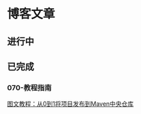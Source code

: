 # 博客文章

## 进行中


## 已完成

### 070-教程指南

[图文教程：从0到1将项目发布到Maven中央仓库](./070-教程指南/070-001-图文教程：从0到1将项目发布到Maven中央仓库.md)